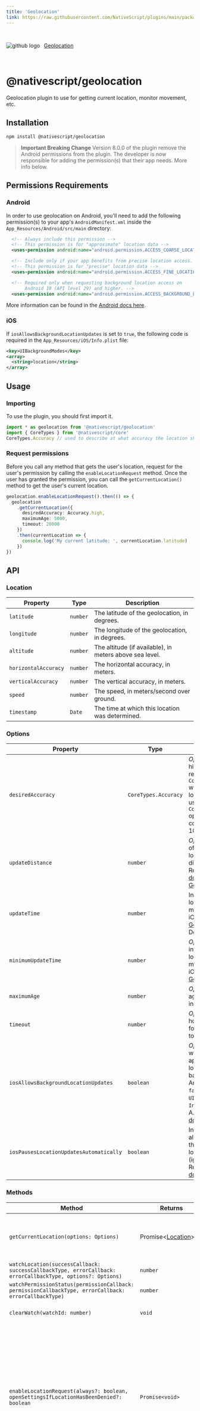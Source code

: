 ```yaml
---
title: 'Geolocation'
link: https://raw.githubusercontent.com/NativeScript/plugins/main/packages/geolocation/README.md
---
```


<div style="width: 100%; padding: 1.2em 0em">
	<img alt="github logo" src="../assets/images/github/GitHub-Mark-32px.png" style="display: inline; margin: 1em 0.5em 1em 0em">
	<a href="https://github.com/NativeScript/plugins/tree/main/packages/geolocation" target="_blank" noopener>Geolocation</a>
</div>

# @nativescript/geolocation

Geolocation plugin to use for getting current location, monitor movement, etc.

## Installation

```cli
npm install @nativescript/geolocation
```

> **Important Breaking Change**
> Version 8.0.0 of the plugin remove the Android permissions from the plugin.
> The developer is now responsible for adding the permission(s) that their app needs.
> More info below.

## Permissions Requirements

### Android

In order to use geolocation on Android, you'll need to add the following permission(s) to your app's `AndroidManifest.xml` inside the `App_Resources/Android/src/main` directory:

```xml
  <!-- Always include this permission -->
  <!-- This permission is for "approximate" location data -->
  <uses-permission android:name="android.permission.ACCESS_COARSE_LOCATION" />

  <!-- Include only if your app benefits from precise location access. -->
  <!-- This permission is for "precise" location data -->
  <uses-permission android:name="android.permission.ACCESS_FINE_LOCATION" />

  <!-- Required only when requesting background location access on
       Android 10 (API level 29) and higher. -->
  <uses-permission android:name="android.permission.ACCESS_BACKGROUND_LOCATION" />
```

More information can be found in the [Android docs here](https://developer.android.com/training/location/permissions).

### iOS

If `iosAllowsBackgroundLocationUpdates` is set to `true`, the following code is required in the `App_Resources/iOS/Info.plist` file:

```xml
<key>UIBackgroundModes</key>
<array>
  <string>location</string>
</array>
```

## Usage

### Importing

To use the plugin, you should first import it.

```typescript
import * as geolocation from '@nativescript/geolocation'
import { CoreTypes } from '@nativescript/core'
CoreTypes.Accuracy // used to describe at what accuracy the location should be get
```

### Request permissions

Before you call any method that gets the user's location, request for the user's permission by calling the `enableLocationRequest` method. Once the user has granted the permission, you can call the `getCurrentLocation()` method to get the user's current location.

```ts
geolocation.enableLocationRequest().then(() => {
  geolocation
    .getCurrentLocation({
      desiredAccuracy: Accuracy.high,
      maximumAge: 5000,
      timeout: 20000
    })
    .then(currentLocation => {
      console.log('My current latitude: ', currentLocation.latitude)
    })
})
```

## API

### Location

| Property             | Type     | Description                                             |
| -------------------- | -------- | ------------------------------------------------------- |
| `latitude`           | `number` | The latitude of the geolocation, in degrees.            |
| `longitude`          | `number` | The longitude of the geolocation, in degrees.           |
| `altitude`           | `number` | The altitude (if available), in meters above sea level. |
| `horizontalAccuracy` | `number` | The horizontal accuracy, in meters.                     |
| `verticalAccuracy`   | `number` | The vertical accuracy, in meters.                       |
| `speed`              | `number` | The speed, in meters/second over ground.                |
| `timestamp`          | `Date`   | The time at which this location was determined.         |

### Options

| Property                                | Type                 | Description                                                                                                                                                                                                                                                                                                                                                                                             |
| --------------------------------------- | -------------------- | ------------------------------------------------------------------------------------------------------------------------------------------------------------------------------------------------------------------------------------------------------------------------------------------------------------------------------------------------------------------------------------------------------- |
| `desiredAccuracy`                       | `CoreTypes.Accuracy` | _Optional_: Specifies if high accuracy or any is required. Defaults to `CoreTypes.Accuracy.high` which returns the finest location available but use more power than the `CoreTypes.Accuracy.any` option. `Accuracy.any` is considered to be about 100 meter accuracy.                                                                                                                                  |
| `updateDistance`                        | `number`             | _Optional_: Specifies how often to update the location. Update distance filter in meters. Read more in [Apple document](https://developer.apple.com/documentation/corelocation/cllocationmanager/1423500-distancefilter?language=objc) and/or [Google documents](<https://developers.google.com/android/reference/com/google/android/gms/location/LocationRequest.html#setSmallestDisplacement(float)>) |
| `updateTime`                            | `number`             | Interval between location updates, in milliseconds (ignored on iOS). Read more in [Google document](<https://developers.google.com/android/reference/com/google/android/gms/location/LocationRequest#setInterval(long)>). Defaults to `1 minute`                                                                                                                                                        |
| `minimumUpdateTime`                     | `number`             | _Optional_: Minimum time interval between location updates, in milliseconds (ignored on iOS). Read more in [Google document](<https://developers.google.com/android/reference/com/google/android/gms/location/LocationRequest#setFastestInterval(long)>).                                                                                                                                               |
| `maximumAge`                            | `number`             | _Optional_: The maximum age of the location data, in `ms`.                                                                                                                                                                                                                                                                                                                                              |
| `timeout`                               | `number`             | _Optional_: It indicates how long, in `ms`, to wait for a location. Defaults to `5 minutes`.                                                                                                                                                                                                                                                                                                            |
| `iosAllowsBackgroundLocationUpdates`    | `boolean`            | _Optional_: Indicates whether to allow the application to receive location updates in the background (ignored on Android). Defaults to `false`. If enabled, the `UIBackgroundModes` key in `Info.plist` is required. A. Read more in [Apple document](https://developer.apple.com/documentation/corelocation/cllocationmanager/1620568-allowsbackgroundlocationupdates?language=objc)                   |
| `iosPausesLocationUpdatesAutomatically` | `boolean`            | Indicates whether to allow the deactivation of the automatic pause of location updates (ignored on Android). Read more in [Apple document](https://developer.apple.com/documentation/corelocation/cllocationmanager/1620553-pauseslocationupdatesautomatical?language=objc)                                                                                                                             |

### Methods

| Method                                                                                                     | Returns                                                                                                             | Description                                                                                                                                                                                                                                                                                                                                                                                                                                                                                                                                                                                                                                                                                                                                                                                                                                                                                                                                                                                                                                                                                                                                                                                                                                                                                                                                                                                                                                                                                                                                                                                              |
| ---------------------------------------------------------------------------------------------------------- | ------------------------------------------------------------------------------------------------------------------- | -------------------------------------------------------------------------------------------------------------------------------------------------------------------------------------------------------------------------------------------------------------------------------------------------------------------------------------------------------------------------------------------------------------------------------------------------------------------------------------------------------------------------------------------------------------------------------------------------------------------------------------------------------------------------------------------------------------------------------------------------------------------------------------------------------------------------------------------------------------------------------------------------------------------------------------------------------------------------------------------------------------------------------------------------------------------------------------------------------------------------------------------------------------------------------------------------------------------------------------------------------------------------------------------------------------------------------------------------------------------------------------------------------------------------------------------------------------------------------------------------------------------------------------------------------------------------------------------------------- |
| `getCurrentLocation(options: Options)`                                                                     | Promise\<[Location](#location)\>                                                                                    | Gets current location applying the specified options (if any). Since version 5.0 of the plugin, it will use [requestLocation](https://developer.apple.com/documentation/corelocation/cllocationmanager/1620548-requestlocation?language=objc) API for devices using `iOS 9.0+`. In situation of poor or no GPS signal, but available Wi-Fi it will take 10 sec to return the location.<br> The `options` parameter is optional.                                                                                                                                                                                                                                                                                                                                                                                                                                                                                                                                                                                                                                                                                                                                                                                                                                                                                                                                                                                                                                                                                                                                                                          |
| `watchLocation(successCallback: successCallbackType, errorCallback: errorCallbackType, options?: Options)` | `number`                                                                                                            | Monitors location change.                                                                                                                                                                                                                                                                                                                                                                                                                                                                                                                                                                                                                                                                                                                                                                                                                                                                                                                                                                                                                                                                                                                                                                                                                                                                                                                                                                                                                                                                                                                                                                                |
| `watchPermissionStatus(permissionCallback: permissionCallbackType, errorCallback: errorCallbackType)`      | `number`                                                                                                            | (`iOS-only`)Monitors a change in location permission.                                                                                                                                                                                                                                                                                                                                                                                                                                                                                                                                                                                                                                                                                                                                                                                                                                                                                                                                                                                                                                                                                                                                                                                                                                                                                                                                                                                                                                                                                                                                                    |
| `clearWatch(watchId: number)`                                                                              | `void`                                                                                                              | Stops monitoring a change in location. The `watchId` parameter is returned from the `watchLocation()` method.                                                                                                                                                                                                                                                                                                                                                                                                                                                                                                                                                                                                                                                                                                                                                                                                                                                                                                                                                                                                                                                                                                                                                                                                                                                                                                                                                                                                                                                                                            |
| `enableLocationRequest(always?: boolean, openSettingsIfLocationHasBeenDenied?: boolean`                    | `Promise<void> `                                                                                                    | Asks for permissions to use location services. On iOS if `always` is `true`, add the following keys to the `Info.plist`: [NSLocationAlwaysAndWhenInUseUsageDescription](https://developer.apple.com/documentation/bundleresources/information_property_list/nslocationalwaysandwheninuseusagedescription) (iOS 11.0+) OR [NSLocationAlwaysUsageDescription](https://developer.apple.com/documentation/bundleresources/information_property_list/nslocationalwaysusagedescription?language=objc) (iOS 8.0-10.0) and [NSLocationWhenInUseUsageDescription](https://developer.apple.com/documentation/bundleresources/information_property_list/nslocationwheninuseusagedescription). Read more about [request always usage](https://developer.apple.com/documentation/corelocation/cllocationmanager/1620551-requestalwaysauthorization). On Android `SDK >= 29`, the `always` parameter set to `true` requires the `ACCESS_BACKGROUND_LOCATION` permission to be added to the `AndroidManifest.xml`. That results in the user getting a system dialog with the option `'allow all the time'` option. Read about Android location permissions [here](https://developer.android.com/training/location/permissions) and [here](https://developer.android.com/training/location/permissions#request-background-location). If `openSettingsIfLocationHasBeenDenied` is `true` and the permission has previously been denied then the Settings app will open so the user can change the location services permission. See the [exception](#android-api-level-30---opensettingsiflocationhasbeendenied) to this. |
| `isEnabled(options?: Options)`                                                                             | `Promise<boolean>`                                                                                                  | Resolves `true` or `false` based on the location services availability.                                                                                                                                                                                                                                                                                                                                                                                                                                                                                                                                                                                                                                                                                                                                                                                                                                                                                                                                                                                                                                                                                                                                                                                                                                                                                                                                                                                                                                                                                                                                  |
| `distance(loc1: Location, loc2: Location)`                                                                 | `number `                                                                                                           | Calculates the distance between two locations. Returns the distance in meters.                                                                                                                                                                                                                                                                                                                                                                                                                                                                                                                                                                                                                                                                                                                                                                                                                                                                                                                                                                                                                                                                                                                                                                                                                                                                                                                                                                                                                                                                                                                           |
| `getIOSLocationManagerStatus()`                                                                            | [CLAuthorizationStatus](https://developer.apple.com/documentation/corelocation/clauthorizationstatus?language=objc) | Returns the status of the Location Authorization permission.                                                                                                                                                                                                                                                                                                                                                                                                                                                                                                                                                                                                                                                                                                                                                                                                                                                                                                                                                                                                                                                                                                                                                                                                                                                                                                                                                                                                                                                                                                                                             |

## Known Issues

### Version Conflicts – Google Play Services

If you have installed multiple plugins that use the Google Play Services you might run into version conflicts. For example, you may encounter the error below when using the [nativescript-google-maps-sdk](https://github.com/dapriett/nativescript-google-maps-sdk) plugin:

```
Cannot enable the location service. Error: java.lang.NoClassDefFoundError: Failed resolution of: Lcom/google/android/gms/internal/zzbck;
```

To fix that error, you might pin the version number in your `app/App_Resources/Android/before-plugins.gradle` file (if the file does not exist, create it):

```gradle
android {  
  // other stuff here

  project.ext {
    googlePlayServicesVersion = "16.+"
  }
}
```

### Android API level 30 - openSettingsIfLocationHasBeenDenied

If the user has declined the permission twice during the installation lifetime of the app on Android API level 30 , the user won't be taken to the settings even if the `openSettingsIfLocationHasBeenDenied` option is true for `enableLocationRequest()`.

## License

Apache License Version 2.0
